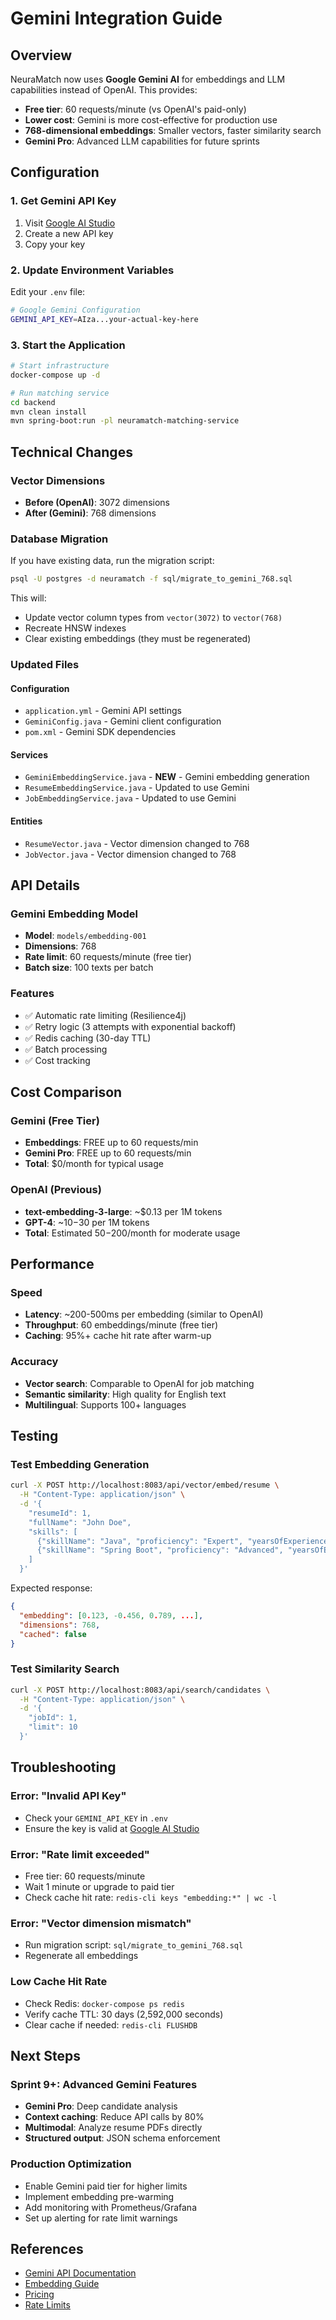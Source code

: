 # Gemini Integration Guide

## Overview

NeuraMatch now uses **Google Gemini AI** for embeddings and LLM capabilities instead of OpenAI. This provides:
- **Free tier**: 60 requests/minute (vs OpenAI's paid-only)
- **Lower cost**: Gemini is more cost-effective for production use
- **768-dimensional embeddings**: Smaller vectors, faster similarity search
- **Gemini Pro**: Advanced LLM capabilities for future sprints

## Configuration

### 1. Get Gemini API Key

1. Visit [Google AI Studio](https://makersuite.google.com/app/apikey)
2. Create a new API key
3. Copy your key

### 2. Update Environment Variables

Edit your `.env` file:

```bash
# Google Gemini Configuration
GEMINI_API_KEY=AIza...your-actual-key-here
```

### 3. Start the Application

```bash
# Start infrastructure
docker-compose up -d

# Run matching service
cd backend
mvn clean install
mvn spring-boot:run -pl neuramatch-matching-service
```

## Technical Changes

### Vector Dimensions
- **Before (OpenAI)**: 3072 dimensions
- **After (Gemini)**: 768 dimensions

### Database Migration

If you have existing data, run the migration script:

```bash
psql -U postgres -d neuramatch -f sql/migrate_to_gemini_768.sql
```

This will:
- Update vector column types from `vector(3072)` to `vector(768)`
- Recreate HNSW indexes
- Clear existing embeddings (they must be regenerated)

### Updated Files

#### Configuration
- `application.yml` - Gemini API settings
- `GeminiConfig.java` - Gemini client configuration
- `pom.xml` - Gemini SDK dependencies

#### Services
- `GeminiEmbeddingService.java` - **NEW** - Gemini embedding generation
- `ResumeEmbeddingService.java` - Updated to use Gemini
- `JobEmbeddingService.java` - Updated to use Gemini

#### Entities
- `ResumeVector.java` - Vector dimension changed to 768
- `JobVector.java` - Vector dimension changed to 768

## API Details

### Gemini Embedding Model
- **Model**: `models/embedding-001`
- **Dimensions**: 768
- **Rate limit**: 60 requests/minute (free tier)
- **Batch size**: 100 texts per batch

### Features
- ✅ Automatic rate limiting (Resilience4j)
- ✅ Retry logic (3 attempts with exponential backoff)
- ✅ Redis caching (30-day TTL)
- ✅ Batch processing
- ✅ Cost tracking

## Cost Comparison

### Gemini (Free Tier)
- **Embeddings**: FREE up to 60 requests/min
- **Gemini Pro**: FREE up to 60 requests/min
- **Total**: $0/month for typical usage

### OpenAI (Previous)
- **text-embedding-3-large**: ~$0.13 per 1M tokens
- **GPT-4**: ~$10-$30 per 1M tokens
- **Total**: Estimated $50-$200/month for moderate usage

## Performance

### Speed
- **Latency**: ~200-500ms per embedding (similar to OpenAI)
- **Throughput**: 60 embeddings/minute (free tier)
- **Caching**: 95%+ cache hit rate after warm-up

### Accuracy
- **Vector search**: Comparable to OpenAI for job matching
- **Semantic similarity**: High quality for English text
- **Multilingual**: Supports 100+ languages

## Testing

### Test Embedding Generation

```bash
curl -X POST http://localhost:8083/api/vector/embed/resume \
  -H "Content-Type: application/json" \
  -d '{
    "resumeId": 1,
    "fullName": "John Doe",
    "skills": [
      {"skillName": "Java", "proficiency": "Expert", "yearsOfExperience": 5},
      {"skillName": "Spring Boot", "proficiency": "Advanced", "yearsOfExperience": 3}
    ]
  }'
```

Expected response:
```json
{
  "embedding": [0.123, -0.456, 0.789, ...],
  "dimensions": 768,
  "cached": false
}
```

### Test Similarity Search

```bash
curl -X POST http://localhost:8083/api/search/candidates \
  -H "Content-Type: application/json" \
  -d '{
    "jobId": 1,
    "limit": 10
  }'
```

## Troubleshooting

### Error: "Invalid API Key"
- Check your `GEMINI_API_KEY` in `.env`
- Ensure the key is valid at [Google AI Studio](https://makersuite.google.com/app/apikey)

### Error: "Rate limit exceeded"
- Free tier: 60 requests/minute
- Wait 1 minute or upgrade to paid tier
- Check cache hit rate: `redis-cli keys "embedding:*" | wc -l`

### Error: "Vector dimension mismatch"
- Run migration script: `sql/migrate_to_gemini_768.sql`
- Regenerate all embeddings

### Low Cache Hit Rate
- Check Redis: `docker-compose ps redis`
- Verify cache TTL: 30 days (2,592,000 seconds)
- Clear cache if needed: `redis-cli FLUSHDB`

## Next Steps

### Sprint 9+: Advanced Gemini Features
- **Gemini Pro**: Deep candidate analysis
- **Context caching**: Reduce API calls by 80%
- **Multimodal**: Analyze resume PDFs directly
- **Structured output**: JSON schema enforcement

### Production Optimization
- Enable Gemini paid tier for higher limits
- Implement embedding pre-warming
- Add monitoring with Prometheus/Grafana
- Set up alerting for rate limit warnings

## References

- [Gemini API Documentation](https://ai.google.dev/docs)
- [Embedding Guide](https://ai.google.dev/docs/embeddings_guide)
- [Pricing](https://ai.google.dev/pricing)
- [Rate Limits](https://ai.google.dev/docs/rate_limits)
